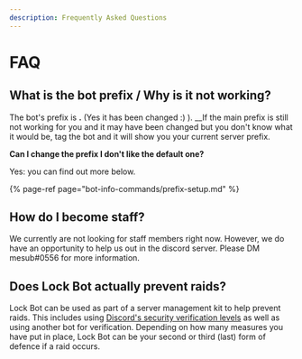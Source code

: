 ```yaml
---
description: Frequently Asked Questions
---
```


# FAQ

## What is the bot prefix / Why is it not working?

The bot's prefix is **.** \(Yes it has been changed :\) \). \_\_If the main prefix is still not working for you and it may have been changed but you don't know what it would be, tag the bot and it will show you your current server prefix.

**Can I change the prefix I don't like the default one?**

Yes: you can find out more below.

{% page-ref page="bot-info-commands/prefix-setup.md" %}

## How do I become staff?

We currently are not looking for staff members right now. However, we do have an opportunity to help us out in the discord server. Please DM mesub\#0556 for more information.

## Does Lock Bot actually prevent raids?

Lock Bot can be used as part of a server management kit to help prevent raids. This includes using [Discord's security verification levels](https://support.discordapp.com/hc/en-us/articles/216679607-What-are-Verification-Levels-) as well as using another bot for verification. Depending on how many measures you have put in place, Lock Bot can be your second or third \(last\) form of defence if a raid occurs.

